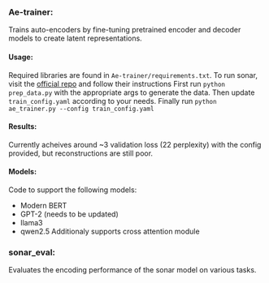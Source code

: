 ### Ae-trainer:
Trains auto-encoders by fine-tuning pretrained encoder and decoder models to create latent representations.
#### Usage:
Required libraries are found in `Ae-trainer/requirements.txt`. To run sonar, visit the [official repo](https://github.com/facebookresearch/SONAR) and follow their instructions 
First run
`python prep_data.py` with the appropriate args to generate the data.
Then update `train_config.yaml` according to your needs.
Finally run `python ae_trainer.py --config train_config.yaml`
#### Results:
Currently acheives around ~3 validation loss (22 perplexity) with the config provided, but reconstructions are still poor.
#### Models:
Code to support the following models:
- Modern BERT
- GPT-2 (needs to be updated)
- llama3
- qwen2.5
Additionaly supports cross attention module

### sonar_eval:
Evaluates the encoding performance of the sonar model on various tasks.
